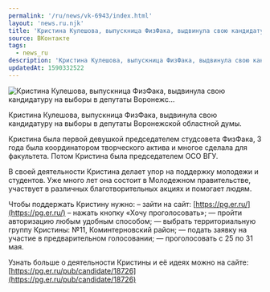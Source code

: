 ```yaml
---
permalink: '/ru/news/vk-6943/index.html'
layout: 'news.ru.njk'
title: 'Кристина Кулешова, выпускница ФизФака, выдвинула свою кандидатуру на выборы в депутаты Воронежс…'
source: ВКонтакте
tags:
  - news_ru
description: 'Кристина Кулешова, выпускница ФизФака, выдвинула свою кандидатуру на выборы в депутаты Воронежс…'
updatedAt: 1590332522
---
```

![Кристина Кулешова, выпускница ФизФака, выдвинула свою кандидатуру на выборы в депутаты Воронежс…](https://sun9-37.userapi.com/impg/c850608/v850608379/175d6b/3K6FjnTlgXQ.jpg?size=810x924&quality=96&proxy=1&sign=14e9085d5a555df223b50f5708b5bfb8&c_uniq_tag=wb4iF7k0mNjBygUyw8_LSrSbB3ZJ72_Dfu5DumTVWbs&type=album)

Кристина Кулешова, выпускница ФизФака, выдвинула свою кандидатуру на выборы в депутаты Воронежской областной думы.

Кристина была первой девушкой председателем студсовета ФизФака, 3 года была координатором творческого актива и многое сделала для факультета. Потом Кристина была председателем ОСО ВГУ.

В своей деятельности Кристина делает упор на поддержку молодежи и студентов. Уже много лет она состоит в Молодежном правительстве, участвует в различных благотворительных акциях и помогает людям.

Чтобы поддержать Кристину нужно:
– зайти на сайт: [https://pg.er.ru/](https://pg.er.ru/)
– нажать кнопку «Хочу проголосовать»;
— пройти авторизацию любым удобным способом;
— выбрать территориальную группу Кристины: №11, Коминтерновский район;
— подать заявку на участие в предварительном голосовании;
— проголосовать с 25 по 31 мая.

Узнать больше о деятельности Кристины и её идеях можно на сайте: [https://pg.er.ru/pub/candidate/18726](https://pg.er.ru/pub/candidate/18726)
